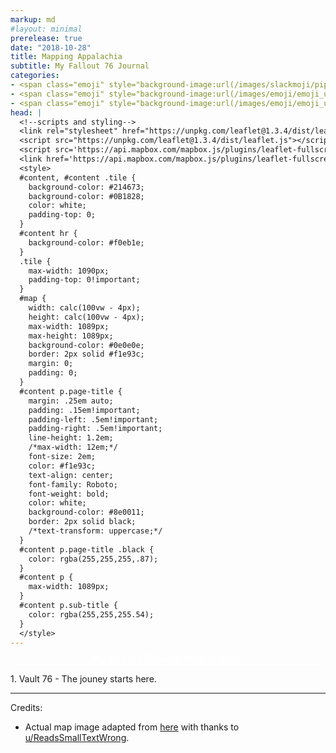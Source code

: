 ```yaml
---
markup: md
#layout: minimal
prerelease: true
date: "2018-10-28"
title: Mapping Appalachia
subtitle: My Fallout 76 Journal
categories:
- <span class="emoji" style="background-image:url(/images/slackmoji/pipboy.png)" title=":pipboy:">:pipboy:</span>
- <span class="emoji" style="background-image:url(/images/emoji/emoji_u1f3ae.png)" title=":video_game:">:video_game:</span>
- <span class="emoji" style="background-image:url(/images/emoji/emoji_u1f5fa.png)" title=":map:">:map:</span>
head: |
  <!--scripts and styling-->
  <link rel="stylesheet" href="https://unpkg.com/leaflet@1.3.4/dist/leaflet.css" />
  <script src="https://unpkg.com/leaflet@1.3.4/dist/leaflet.js"></script>
  <script src='https://api.mapbox.com/mapbox.js/plugins/leaflet-fullscreen/v1.0.1/Leaflet.fullscreen.min.js'></script>
  <link href='https://api.mapbox.com/mapbox.js/plugins/leaflet-fullscreen/v1.0.1/leaflet.fullscreen.css' rel='stylesheet' />
  <style>
  #content, #content .tile {
    background-color: #214673;
    background-color: #0B1828;
    color: white;
    padding-top: 0;
  }
  #content hr {
    background-color: #f0eb1e;
  }
  .tile {
    max-width: 1090px;
    padding-top: 0!important;
  }
  #map {
    width: calc(100vw - 4px);
    height: calc(100vw - 4px);
    max-width: 1089px;
    max-height: 1089px;
    background-color: #0e0e0e;
    border: 2px solid #f1e93c;
    margin: 0;
    padding: 0;
  }
  #content p.page-title {
    margin: .25em auto;
    padding: .15em!important;
    padding-left: .5em!important;
    padding-right: .5em!important;
    line-height: 1.2em;
    /*max-width: 12em;*/
    font-size: 2em;
    color: #f1e93c;
    text-align: center;
    font-family: Roboto;
    font-weight: bold;
    color: white;
    background-color: #8e0011;
    border: 2px solid black;
    /*text-transform: uppercase;*/
  }
  #content p.page-title .black {
    color: rgba(255,255,255,.87);
  }
  #content p {
    max-width: 1089px;
  }
  #content p.sub-title {
    color: rgba(255,255,255.54);
  }
  </style>
---
```

<!--title-->
<!--Mapping Fallout 76-->
<!--the map-->
<div class="full-page-width" style="padding: 0; margin-top: calc(-.25em - 2px);">
    <div id="map" style="margin: 0 auto;"></div>
</div>

<p class="title" style="font-weight: bold; text-align: center; color: white; margin-top: .25em; border-bottom: 2px solid white;">My Journey Through West Virginia.</p>

<p>1. Vault 76 - The jouney starts here.</p>

----
Credits:

- Actual map image adapted from [here](https://www.reddit.com/r/fo76/comments/9mgzfu/4k_composite_map_from_ign_gameplay_4356px_x_4356px/) with thanks to [u/ReadsSmallTextWrong](https://www.reddit.com/user/ReadsSmallTextWrong).



<!--the map script-->
<script>
var map = L.map('map', {
    crs: L.CRS.Simple,
    attributionControl: false,
    fullscreenControl: true,
    minZoom: -2,
});
var bounds = [[0,0], [4356, 4356]];
var image = L.imageOverlay('/images/fo76-map-optimized.jpg', bounds).addTo(map);
map.fitBounds(bounds);
map.setMaxBounds(bounds);

map.setView([4356, 4356/2], -2.125);

var yx = L.latLng;
var xy = function(x, y) {
    if (L.Util.isArray(x)) {    // When doing xy([x, y]);
        return yx(x[1], x[0]);
    }
    return yx(y, x);  // When doing xy(x, y);
}

var vault76 = xy(1396, 2889.0);

L.marker(vault76).addTo(map).bindPopup('1. Vault 76 - The jouney starts here.');
</script>
